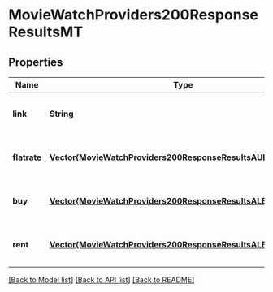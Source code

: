 # MovieWatchProviders200ResponseResultsMT


## Properties
Name | Type | Description | Notes
------------ | ------------- | ------------- | -------------
**link** | **String** |  | [optional] [default to nothing]
**flatrate** | [**Vector{MovieWatchProviders200ResponseResultsAUFlatrateInner}**](MovieWatchProviders200ResponseResultsAUFlatrateInner.md) |  | [optional] [default to nothing]
**buy** | [**Vector{MovieWatchProviders200ResponseResultsALBuyInner}**](MovieWatchProviders200ResponseResultsALBuyInner.md) |  | [optional] [default to nothing]
**rent** | [**Vector{MovieWatchProviders200ResponseResultsALBuyInner}**](MovieWatchProviders200ResponseResultsALBuyInner.md) |  | [optional] [default to nothing]


[[Back to Model list]](../README.md#models) [[Back to API list]](../README.md#api-endpoints) [[Back to README]](../README.md)


